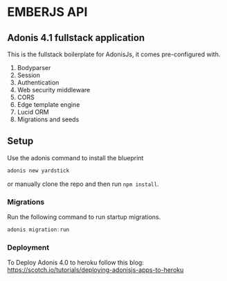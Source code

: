 # EMBERJS API


## Adonis 4.1 fullstack application


This is the fullstack boilerplate for AdonisJs, it comes pre-configured with.

1. Bodyparser
2. Session
3. Authentication
4. Web security middleware
5. CORS
6. Edge template engine
7. Lucid ORM
8. Migrations and seeds

## Setup

Use the adonis command to install the blueprint

```bash
adonis new yardstick
```

or manually clone the repo and then run `npm install`.


### Migrations

Run the following command to run startup migrations.

```js
adonis migration:run
```

### Deployment
To Deploy Adonis 4.0 to heroku follow this blog:
https://scotch.io/tutorials/deploying-adonisjs-apps-to-heroku


